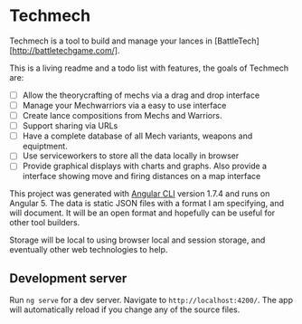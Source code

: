 # Techmech

Techmech is a tool to build and manage your lances in [BattleTech][http://battletechgame.com/].

This is a living readme and a todo list with features, the goals of Techmech are:

- [ ] Allow the theorycrafting of mechs via a drag and drop interface
- [ ] Manage your Mechwarriors via a easy to use interface
- [ ] Create lance compositions from Mechs and Warriors.
- [ ] Support sharing via URLs
- [ ] Have a complete database of all Mech variants, weapons and equiptment.
- [ ] Use serviceworkers to store all the data locally in browser
- [ ] Provide graphical displays with charts and graphs. Also provide a interface showing move and firing distances on a map interface

This project was generated with [Angular CLI](https://github.com/angular/angular-cli) version 1.7.4 and runs on Angular 5.
The data is static JSON files with a format I am specifying, and will document. It will be an open format and hopefully can be
useful for other tool builders.

Storage will be local to using browser local and session storage, and eventually other web technologies to help.

## Development server

Run `ng serve` for a dev server. Navigate to `http://localhost:4200/`. The app will automatically reload if you change any of the source files.
